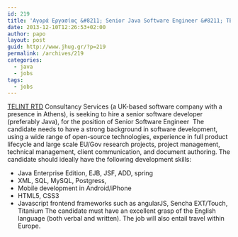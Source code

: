 ```yaml
---
id: 219
title: 'Αγορά Εργασίας &#8211; Senior Java Software Engineer &#8211; TELINT RTD #job #jhug'
date: 2013-12-10T12:26:53+02:00
author: papo
layout: post
guid: http://www.jhug.gr/?p=219
permalink: /archives/219
categories:
  - java
  - jobs
tags:
  - jobs
---
```

[TELINT RTD](http://www.telint.eu/) Consultancy Services (a UK-based software company with a presence in Athens), is seeking to hire a senior software developer (preferably Java), for the position of Senior Software Engineer  The candidate needs to have a strong background in software development, using a wide range of open-source technologies, experience in full product lifecycle and large scale EU/Gov research projects, project management, technical management, client communication, and document authoring. The candidate should ideally have the following development skills:  
* Java Enterprise Edition, EJB, JSF, ADD, spring  
* XML, SQL, MySQL, Postgress,  
* Mobile development in Android/iPhone  
* HTML5, CSS3  
* Javascript frontend frameworks such as angularJS, Sencha EXT/Touch, Titanium The candidate must have an excellent grasp of the English language (both verbal and written). The job will also entail travel within Europe.